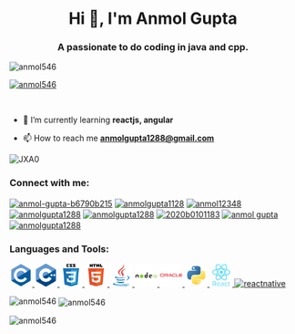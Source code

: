 <h1 align="center">Hi 👋, I'm Anmol Gupta</h1>
<h3 align="center">A passionate to do coding in java and cpp.</h3>

<p align="left"> <img src="https://komarev.com/ghpvc/?username=anmol546&label=Profile%20views&color=0e75b6&style=flat" alt="anmol546" /> </p>

<p align="left"> <a href="https://github.com/ryo-ma/github-profile-trophy"><img src="https://github-profile-trophy.vercel.app/?username=anmol546" alt="anmol546" /></a> </p>

<p align="left"> <a href="https://twitter.com/" target="blank"><img src="https://img.shields.io/twitter/follow/?logo=twitter&style=for-the-badge" alt="" /></a> </p>

- 🌱 I’m currently learning **reactjs, angular**

- 📫 How to reach me **anmolgupta1288@gmail.com**


![JXA0](https://user-images.githubusercontent.com/91651130/196770903-4be8de70-5d37-4504-968a-da6aa58237cd.gif)

<h3 align="left">Connect with me:</h3>
<p align="left">
<a href="https://linkedin.com/in/anmol-gupta-b6790b215" target="blank"><img align="center" src="https://raw.githubusercontent.com/rahuldkjain/github-profile-readme-generator/master/src/images/icons/Social/linked-in-alt.svg" alt="anmol-gupta-b6790b215" height="30" width="40" /></a>
<a href="https://instagram.com/anmolgupta1128" target="blank"><img align="center" src="https://raw.githubusercontent.com/rahuldkjain/github-profile-readme-generator/master/src/images/icons/Social/instagram.svg" alt="anmolgupta1128" height="30" width="40" /></a>
<a href="https://www.codechef.com/users/anmol12348" target="blank"><img align="center" src="https://cdn.jsdelivr.net/npm/simple-icons@3.1.0/icons/codechef.svg" alt="anmol12348" height="30" width="40" /></a>
<a href="https://www.hackerrank.com/anmolgupta1288" target="blank"><img align="center" src="https://raw.githubusercontent.com/rahuldkjain/github-profile-readme-generator/master/src/images/icons/Social/hackerrank.svg" alt="anmolgupta1288" height="30" width="40" /></a>
<a href="https://codeforces.com/profile/anmolgupta1288" target="blank"><img align="center" src="https://raw.githubusercontent.com/rahuldkjain/github-profile-readme-generator/master/src/images/icons/Social/codeforces.svg" alt="anmolgupta1288" height="30" width="40" /></a>
<a href="https://www.leetcode.com/2020b0101183" target="blank"><img align="center" src="https://raw.githubusercontent.com/rahuldkjain/github-profile-readme-generator/master/src/images/icons/Social/leet-code.svg" alt="2020b0101183" height="30" width="40" /></a>
<a href="https://www.hackerearth.com/anmol gupta" target="blank"><img align="center" src="https://raw.githubusercontent.com/rahuldkjain/github-profile-readme-generator/master/src/images/icons/Social/hackerearth.svg" alt="anmol gupta" height="30" width="40" /></a>
<a href="https://auth.geeksforgeeks.org/user/anmolgupta1288" target="blank"><img align="center" src="https://raw.githubusercontent.com/rahuldkjain/github-profile-readme-generator/master/src/images/icons/Social/geeks-for-geeks.svg" alt="anmolgupta1288" height="30" width="40" /></a>
</p>

<h3 align="left">Languages and Tools:</h3>
<p align="left"> <a href="https://www.cprogramming.com/" target="_blank" rel="noreferrer"> <img src="https://raw.githubusercontent.com/devicons/devicon/master/icons/c/c-original.svg" alt="c" width="40" height="40"/> </a> <a href="https://www.w3schools.com/cpp/" target="_blank" rel="noreferrer"> <img src="https://raw.githubusercontent.com/devicons/devicon/master/icons/cplusplus/cplusplus-original.svg" alt="cplusplus" width="40" height="40"/> </a> <a href="https://www.w3schools.com/css/" target="_blank" rel="noreferrer"> <img src="https://raw.githubusercontent.com/devicons/devicon/master/icons/css3/css3-original-wordmark.svg" alt="css3" width="40" height="40"/> </a> <a href="https://www.w3.org/html/" target="_blank" rel="noreferrer"> <img src="https://raw.githubusercontent.com/devicons/devicon/master/icons/html5/html5-original-wordmark.svg" alt="html5" width="40" height="40"/> </a> <a href="https://www.java.com" target="_blank" rel="noreferrer"> <img src="https://raw.githubusercontent.com/devicons/devicon/master/icons/java/java-original.svg" alt="java" width="40" height="40"/> </a> <a href="https://nodejs.org" target="_blank" rel="noreferrer"> <img src="https://raw.githubusercontent.com/devicons/devicon/master/icons/nodejs/nodejs-original-wordmark.svg" alt="nodejs" width="40" height="40"/> </a> <a href="https://www.oracle.com/" target="_blank" rel="noreferrer"> <img src="https://raw.githubusercontent.com/devicons/devicon/master/icons/oracle/oracle-original.svg" alt="oracle" width="40" height="40"/> </a> <a href="https://www.python.org" target="_blank" rel="noreferrer"> <img src="https://raw.githubusercontent.com/devicons/devicon/master/icons/python/python-original.svg" alt="python" width="40" height="40"/> </a> <a href="https://reactjs.org/" target="_blank" rel="noreferrer"> <img src="https://raw.githubusercontent.com/devicons/devicon/master/icons/react/react-original-wordmark.svg" alt="react" width="40" height="40"/> </a> <a href="https://reactnative.dev/" target="_blank" rel="noreferrer"> <img src="https://reactnative.dev/img/header_logo.svg" alt="reactnative" width="40" height="40"/> </a> </p>

<p><img align="left" src="https://github-readme-stats.vercel.app/api/top-langs?username=anmol546&show_icons=true&locale=en&layout=compact" alt="anmol546" /></p>

<p>&nbsp;<img align="center" src="https://github-readme-stats.vercel.app/api?username=anmol546&show_icons=true&locale=en" alt="anmol546" /></p>

<p><img align="center" src="https://github-readme-streak-stats.herokuapp.com/?user=anmol546&" alt="anmol546" /></p>
